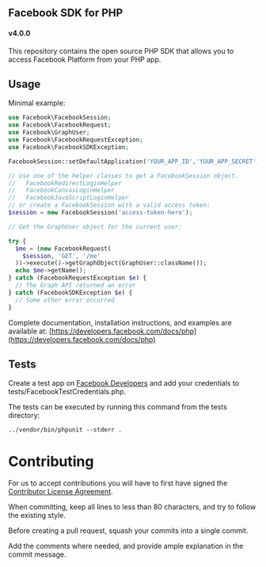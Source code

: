 ## Facebook SDK for PHP
#### v4.0.0

This repository contains the open source PHP SDK that allows you to access Facebook Platform from your PHP app.

Usage
-----

Minimal example:

```php
use Facebook\FacebookSession;
use Facebook\FacebookRequest;
use Facebook\GraphUser;
use Facebook\FacebookRequestException;
use Facebook\FacebookSDKException;

FacebookSession::setDefaultApplication('YOUR_APP_ID','YOUR_APP_SECRET');

// Use one of the helper classes to get a FacebookSession object.
//   FacebookRedirectLoginHelper
//   FacebookCanvasLoginHelper
//   FacebookJavaScriptLoginHelper
// or create a FacebookSession with a valid access token:
$session = new FacebookSession('access-token-here');

// Get the GraphUser object for the current user:

try {
  $me = (new FacebookRequest(
    $session, 'GET', '/me'
  ))->execute()->getGraphObject(GraphUser::className());
  echo $me->getName();
} catch (FacebookRequestException $e) {
  // The Graph API returned an error
} catch (FacebookSDKException $e) {
  // Some other error occurred
}

```

Complete documentation, installation instructions, and examples are available at:
[https://developers.facebook.com/docs/php](https://developers.facebook.com/docs/php)


Tests
-----

Create a test app on [Facebook Developers](https://developers.facebook.com) and add your credentials to tests/FacebookTestCredentials.php.

The tests can be executed by running this command from the tests directory:

    ../vendor/bin/phpunit --stderr .


Contributing
===========
For us to accept contributions you will have to first have signed the
[Contributor License Agreement](https://developers.facebook.com/opensource/cla).

When committing, keep all lines to less than 80 characters, and try to
follow the existing style.

Before creating a pull request, squash your commits into a single commit.

Add the comments where needed, and provide ample explanation in the
commit message.



